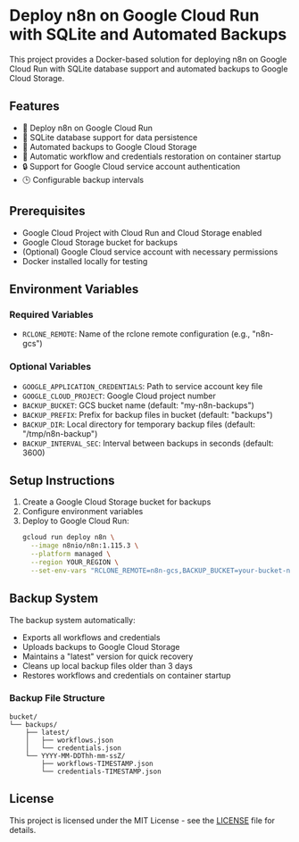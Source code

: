 # Deploy n8n on Google Cloud Run with SQLite and Automated Backups

This project provides a Docker-based solution for deploying n8n on Google Cloud Run with SQLite database support and automated backups to Google Cloud Storage.

## Features

- 🚀 Deploy n8n on Google Cloud Run
- 💾 SQLite database support for data persistence
- 🔄 Automated backups to Google Cloud Storage
- 🔁 Automatic workflow and credentials restoration on container startup
- 🔒 Support for Google Cloud service account authentication
- 🕒 Configurable backup intervals

## Prerequisites

- Google Cloud Project with Cloud Run and Cloud Storage enabled
- Google Cloud Storage bucket for backups
- (Optional) Google Cloud service account with necessary permissions
- Docker installed locally for testing

## Environment Variables

### Required Variables
- `RCLONE_REMOTE`: Name of the rclone remote configuration (e.g., "n8n-gcs")

### Optional Variables
- `GOOGLE_APPLICATION_CREDENTIALS`: Path to service account key file
- `GOOGLE_CLOUD_PROJECT`: Google Cloud project number
- `BACKUP_BUCKET`: GCS bucket name (default: "my-n8n-backups")
- `BACKUP_PREFIX`: Prefix for backup files in bucket (default: "backups")
- `BACKUP_DIR`: Local directory for temporary backup files (default: "/tmp/n8n-backup")
- `BACKUP_INTERVAL_SEC`: Interval between backups in seconds (default: 3600)

## Setup Instructions

1. Create a Google Cloud Storage bucket for backups
2. Configure environment variables
3. Deploy to Google Cloud Run:
   ```bash
   gcloud run deploy n8n \
     --image n8nio/n8n:1.115.3 \
     --platform managed \
     --region YOUR_REGION \
     --set-env-vars "RCLONE_REMOTE=n8n-gcs,BACKUP_BUCKET=your-bucket-name"
   ```

## Backup System

The backup system automatically:
- Exports all workflows and credentials
- Uploads backups to Google Cloud Storage
- Maintains a "latest" version for quick recovery
- Cleans up local backup files older than 3 days
- Restores workflows and credentials on container startup

### Backup File Structure
```
bucket/
└── backups/
    ├── latest/
    │   ├── workflows.json
    │   └── credentials.json
    └── YYYY-MM-DDThh-mm-ssZ/
        ├── workflows-TIMESTAMP.json
        └── credentials-TIMESTAMP.json
```

## License

This project is licensed under the MIT License - see the [LICENSE](LICENSE) file for details.
